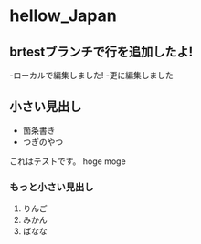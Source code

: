# hellow_Japan

## brtestブランチで行を追加したよ!

-ローカルで編集しました!
-更に編集しました

## 小さい見出し

- 箇条書き
- つぎのやつ

これはテストです。
hoge
moge

### もっと小さい見出し

1. りんご
2. みかん
3. ばなな

